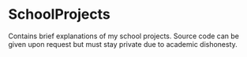 # SchoolProjects

Contains brief explanations of my school projects.
Source code can be given upon request but must stay private due to academic dishonesty.
